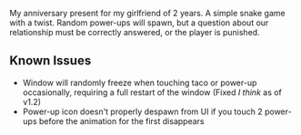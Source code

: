 My anniversary present for my girlfriend of 2 years.
A simple snake game with a twist. Random power-ups will spawn,
but a question about our relationship must be correctly
answered, or the player is punished.

## Known Issues

-   Window will randomly freeze when touching taco or power-up occasionally, requiring a full restart of the window (Fixed _I think_ as of v1.2)
-   Power-up icon doesn't properly despawn from UI if you touch 2 power-ups before the animation for the first disappears

